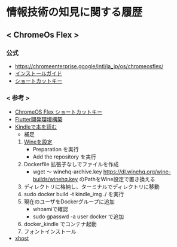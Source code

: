 # 情報技術の知見に関する履歴

## < ChromeOs Flex >
### 公式
+ https://chromeenterprise.google/intl/ja_jp/os/chromeosflex/
+ [インストールガイド](https://support.google.com/chromeosflex/answer/11552529?hl=ja&visit_id=638087373823997548-1542311112&ref_topic=11551271&rd=1)
+ [ショートカットキー](https://support.google.com/chromebook/answer/183101?hl=ja)


### < 参考 >
+ [ChromeOS Flex ショートカットキー](https://4thsight.xyz/41777)
+ [Flutter開発環境構築](http://pineplanter.moo.jp/non-it-salaryman/2022/02/07/chromebook-flutter/)
+ [Kindleで本を読む](https://zenn.dev/junkawa/articles/chromeosflex_install_kindleforpc#crostini-%E7%92%B0%E5%A2%83)
  + 補足
  1. [Wineを設定](https://wiki.winehq.org/Ubuntu)
      + Preparation を実行
      + Add the repository を実行
  1. Dockerfile 拡張子なしでファイルを作成
      + wget 〜 winehq-archive.key https://dl.winehq.org/wine-builds/winehq.key のPathをWine設定で置き換える
  1. ディレクトリに格納し、ターミナルでディレクトリに移動
  1. sudo docker build -t kindle_img ./ を実行
  1. 現在のユーザをDockerグループに追加
      + whoamiで確認
      + sudo gpasswd -a user docker で追加
  1. docker_kindle でコンテナ起動
  1. フォントインストール
+ [xhost](https://kledgeb.blogspot.com/2012/09/ubuntu-x-2.html) 